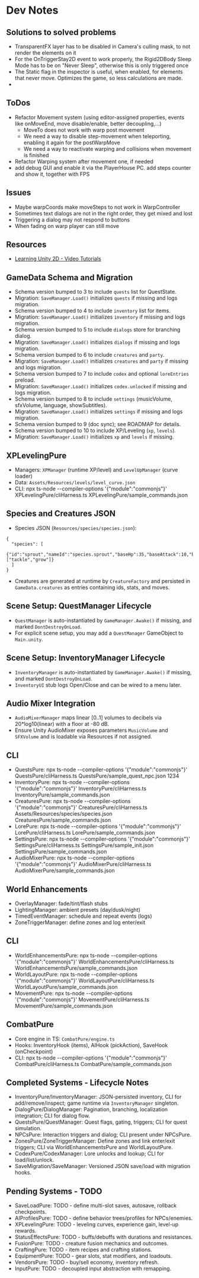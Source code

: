# Dev Notes

## Solutions to solved problems
- TransparentFX layer has to be disabled in Camera's culling mask, to not render the elements on it
- For the OnTriggerStay2D event to work properly, the Rigid2DBody Sleep Mode has to be on "Never Sleep", otherwise this is only triggered once
- The Static flag in the inspector is useful, when enabled, for elements that never move. Optimizes the game, so less calculations are made.
-

## ToDos
- Refactor Movement system (using editor-assigned properties, events like onMoveEnd, move disable/enable, better decoupling,...)
	- MoveTo does not work with warp post movement
	- We need a way to disable step-movement when teleporting, enabling it again for the postWarpMove
	- We need a way to reactivate warping and collisions when movement is finished
- Refactor Warping system after movement one, if needed
- add debug GUI and enable it via the PlayerHouse PC. add steps counter and show it, together with FPS


## Issues
- Maybe warpCoords make moveSteps to not work in WarpController
- Sometimes text dialogs are not in the right order, they get mixed and lost
- Triggering a dialog may not respond to buttons
- When fading on warp player can still move


## Resources
- [Learning Unity 2D - Video Tutorials](https://www.youtube.com/playlist?list=PL0dOETTrhWWCuWcl2OjB3GfvrlfWEzx18)

## GameData Schema and Migration
- Schema version bumped to 3 to include `quests` list for QuestState.
- Migration: `SaveManager.Load()` initializes `quests` if missing and logs migration.
- Schema version bumped to 4 to include `inventory` list for items.
- Migration: `SaveManager.Load()` initializes `inventory` if missing and logs migration.
- Schema version bumped to 5 to include `dialogs` store for branching dialog.
- Migration: `SaveManager.Load()` initializes `dialogs` if missing and logs migration.
- Schema version bumped to 6 to include `creatures` and `party`.
- Migration: `SaveManager.Load()` initializes `creatures` and `party` if missing and logs migration.
- Schema version bumped to 7 to include `codex` and optional `loreEntries` preload.
- Migration: `SaveManager.Load()` initializes `codex.unlocked` if missing and logs migration.
- Schema version bumped to 8 to include `settings` (musicVolume, sfxVolume, language, showSubtitles).
- Migration: `SaveManager.Load()` initializes `settings` if missing and logs migration.
- Schema version bumped to 9 (doc sync); see ROADMAP for details.
- Schema version bumped to 10 to include XP/Leveling (`xp`, `levels`).
- Migration: `SaveManager.Load()` initializes `xp` and `levels` if missing.

## XPLevelingPure
- Managers: `XPManager` (runtime XP/level) and `LevelUpManager` (curve loader)
- Data: `Assets/Resources/levels/level_curve.json`
- CLI: npx ts-node --compiler-options '{"module":"commonjs"}' XPLevelingPure/cliHarness.ts XPLevelingPure/sample_commands.json

## Species and Creatures JSON
- Species JSON (`Resources/species/species.json`):
```
{
  "species": [
    {"id":"sprout","nameId":"species.sprout","baseHp":35,"baseAttack":10,"baseDefense":8,"baseSpeed":12,"captureRate":60,"allowedMoves":["tackle","grow"]}
  ]
}
```
- Creatures are generated at runtime by `CreatureFactory` and persisted in `GameData.creatures` as entries containing ids, stats, and moves.

## Scene Setup: QuestManager Lifecycle
- `QuestManager` is auto-instantiated by `GameManager.Awake()` if missing, and marked `DontDestroyOnLoad`.
- For explicit scene setup, you may add a `QuestManager` GameObject to `Main.unity`.

## Scene Setup: InventoryManager Lifecycle
- `InventoryManager` is auto-instantiated by `GameManager.Awake()` if missing, and marked `DontDestroyOnLoad`.
- `InventoryUI` stub logs Open/Close and can be wired to a menu later.

## Audio Mixer Integration
- `AudioMixerManager` maps linear [0..1] volumes to decibels via 20*log10(linear) with a floor at -80 dB.
- Ensure Unity AudioMixer exposes parameters `MusicVolume` and `SFXVolume` and is loadable via Resources if not assigned.

## CLI
- QuestsPure: npx ts-node --compiler-options '{"module":"commonjs"}' QuestsPure/cliHarness.ts QuestsPure/sample_quest_npc.json 1234
- InventoryPure: npx ts-node --compiler-options '{"module":"commonjs"}' InventoryPure/cliHarness.ts InventoryPure/sample_commands.json
- CreaturesPure: npx ts-node --compiler-options '{"module":"commonjs"}' CreaturesPure/cliHarness.ts Assets/Resources/species/species.json CreaturesPure/sample_commands.json
- LorePure: npx ts-node --compiler-options '{"module":"commonjs"}' LorePure/cliHarness.ts LorePure/sample_commands.json
- SettingsPure: npx ts-node --compiler-options '{"module":"commonjs"}' SettingsPure/cliHarness.ts SettingsPure/sample_init.json SettingsPure/sample_commands.json
- AudioMixerPure: npx ts-node --compiler-options '{"module":"commonjs"}' AudioMixerPure/cliHarness.ts AudioMixerPure/sample_commands.json

## World Enhancements
- OverlayManager: fade/tint/flash stubs
- LightingManager: ambient presets (day/dusk/night)
- TimedEventManager: schedule and repeat events (logs)
- ZoneTriggerManager: define zones and log enter/exit

## CLI
- WorldEnhancementsPure: npx ts-node --compiler-options '{"module":"commonjs"}' WorldEnhancementsPure/cliHarness.ts WorldEnhancementsPure/sample_commands.json
- WorldLayoutPure: npx ts-node --compiler-options '{"module":"commonjs"}' WorldLayoutPure/cliHarness.ts WorldLayoutPure/sample_commands.json
- MovementPure: npx ts-node --compiler-options '{"module":"commonjs"}' MovementPure/cliHarness.ts MovementPure/sample_commands.json

## CombatPure
- Core engine in TS: `CombatPure/engine.ts`
- Hooks: InventoryHook (items), AIHook (pickAction), SaveHook (onCheckpoint)
- CLI: npx ts-node --compiler-options '{"module":"commonjs"}' CombatPure/cliHarness.ts CombatPure/sample_commands.json

## Completed Systems - Lifecycle Notes
- InventoryPure/InventoryManager: JSON-persisted inventory, CLI for add/remove/inspect; game runtime via `InventoryManager` singleton.
- DialogPure/DialogManager: Pagination, branching, localization integration; CLI for dialog flow.
- QuestsPure/QuestManager: Quest flags, gating, triggers; CLI for quest simulation.
- NPCsPure: Interaction triggers and dialog; CLI present under NPCsPure.
- ZonesPure/ZoneTriggerManager: Define zones and link enter/exit triggers; CLI via WorldEnhancementsPure and WorldLayoutPure.
- CodexPure/CodexManager: Lore unlocks and lookup; CLI for load/list/unlock.
- SaveMigration/SaveManager: Versioned JSON save/load with migration hooks.

## Pending Systems - TODO
- SaveLoadPure: TODO - define multi-slot saves, autosave, rollback checkpoints.
- AIProfilesPure: TODO - define behavior trees/profiles for NPCs/enemies.
- XPLevelingPure: TODO - leveling curves, experience gain, level-up rewards.
- StatusEffectsPure: TODO - buffs/debuffs with durations and resistances.
- FusionPure: TODO - creature fusion mechanics and outcomes.
- CraftingPure: TODO - item recipes and crafting stations.
- EquipmentPure: TODO - gear slots, stat modifiers, and loadouts.
- VendorsPure: TODO - buy/sell economy, inventory refresh.
- InputPure: TODO - decoupled input abstraction with remapping.